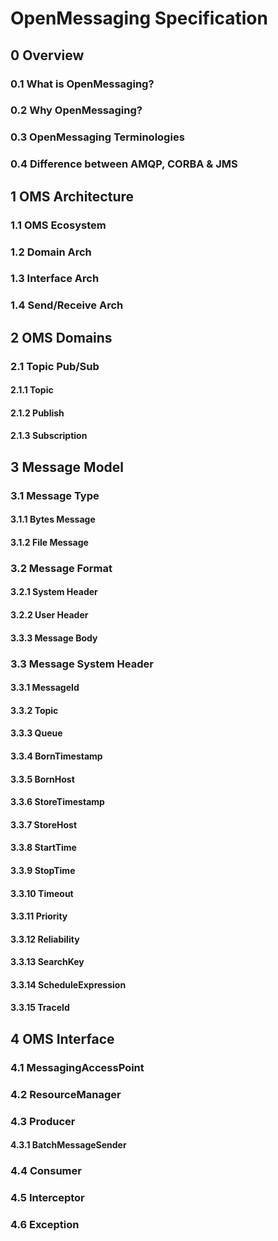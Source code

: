 # OpenMessaging Specification

## 0 Overview
### 0.1 What is OpenMessaging?
### 0.2 Why OpenMessaging?
### 0.3 OpenMessaging Terminologies
### 0.4 Difference between AMQP, CORBA & JMS

## 1 OMS Architecture
### 1.1 OMS Ecosystem
### 1.2 Domain Arch
### 1.3 Interface Arch 
### 1.4 Send/Receive Arch

## 2 OMS Domains
### 2.1 Topic Pub/Sub
#### 2.1.1 Topic
#### 2.1.2 Publish
#### 2.1.3 Subscription
## 3 Message Model
### 3.1 Message Type
#### 3.1.1 Bytes Message
#### 3.1.2 File Message
### 3.2 Message Format
#### 3.2.1 System Header
#### 3.2.2 User Header
#### 3.3.3 Message Body
### 3.3 Message System Header
#### 3.3.1 MessageId
#### 3.3.2 Topic
#### 3.3.3 Queue
#### 3.3.4 BornTimestamp
#### 3.3.5 BornHost
#### 3.3.6 StoreTimestamp
#### 3.3.7 StoreHost
#### 3.3.8 StartTime
#### 3.3.9 StopTime
#### 3.3.10 Timeout
#### 3.3.11 Priority
#### 3.3.12 Reliability
#### 3.3.13 SearchKey
#### 3.3.14 ScheduleExpression
#### 3.3.15 TraceId
## 4 OMS Interface
### 4.1 MessagingAccessPoint
### 4.2 ResourceManager
### 4.3 Producer
#### 4.3.1 BatchMessageSender
### 4.4 Consumer
### 4.5 Interceptor
### 4.6 Exception
